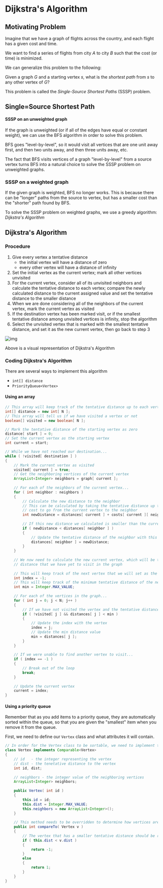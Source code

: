 # Dijkstra's Algorithm

## Motivating Problem

Imagine that we have a graph of flights across the country, and each flight has a given cost and time.

We want to find a series of flights from city _A_ to city _B_ such that the cost (or time) is minimized.

We can generalize this problem to the following:

Given a graph _G_ and a starting vertex _s_, what is the _shortest path_ from _s_ to any other vertex of _G_?

This problem is called the _Single-Source Shortest Paths_ (SSSP) problem.

## Single=Source Shortest Path

#### SSSP on an unweighted graph

If the graph is unweighted (or if all of the edges have equal or constant weight), we can use the BFS algorithm in order to solve this problem.

BFS goes "level-by-level", so it would visit all vertices that are one unit away first, and then two units away, and then three units away, etc.

The fact that BFS visits vertices of a graph "level-by-level" from a source vertex turns BFS into a natural choice to solve the SSSP problem on unweighted graphs.

### SSSP on a weighted graph

If the given graph is weighted, BFS no longer works. This is because there can be "longer" paths from the source to vertex, but has a smaller cost than the "shorter" path found by BFS.

To solve the SSSP problem on weighted graphs, we use a greedy algorithm: _Dijkstra's Algorithm_

## Dijkstra's Algorithm

### Procedure

1. Give every vertex a tentative distance
    - the initial vertex will have a distance of zero
    - every other vertex will have a distance of infinity
2. Set the initial vertex as the current vertex; mark all other vertices unvisited
3. For the current vertex, consider all of its unvisited neighbors and calculate the tentative distance to each vertex; compare the newly calculated distance to the current assigned value and set the tentative distance to the smaller distance
4. When we are done considering all of the neighbors of the current vertex, mark the current vertex as visited
5. If the destination vertex has been marked visit, or if the smallest tentative distance among unvisited vertices is infinity, stop the algorithm
6. Select the unvisited vertex that is marked with the smallest tentative distance, and set it as the new current vertex, then go back to step 3

![img](https://upload.wikimedia.org/wikipedia/commons/5/57/Dijkstra_Animation.gif)

Above is a visual representation of Dijkstra's Algorithm

### Coding Dijkstra's Algorithm

There are several ways to implement this algorithm
- `int[] distance`
- `PriorityQueue<Vertex>`

#### Using an array

```java
// This array will keep track of the tentative distance up to each vertex
int[] distance = new int[ N ];
// This array will tell us if we have visited a vertex or not
boolean[] visited = new boolean[ N ];

// Mark the tentative distance of the starting vertex as zero
distance[ start ] = 0;
// Set the current vertex as the starting vertex
int current = start;

// While we have not reached our destination...
while ( !visited[ destination ] )
{
    // Mark the current vertex as visited
    visited[ current ] = true;
    // Get the neighboring vertices of the current vertex
    ArrayList<Integer> neighbors = graph[ current ];
    
    // For each of the neighbors of the current vertex...
    for ( int neighbor : neighbors )
    {
        // Calculate the new distance to the neighbor
        // This can be calculated by taking the tentative distance up to the current vertex and adding the
        // cost to go from the current vertex to the neighbor
        int newDistance = distances[ current ] + costs[ current ][ neighbor ];
        
        // If this new distance we calculated is smaller than the current tentative distance of the neighbor...
        if ( newDistance < distances[ neighbor ] )
        {
            // Update the tentative distance of the neighbor with this new distance
            distances[ neighbor ] = newDistance;
        }
    }
    
    // We now need to calculate the new current vertex, which will be the vertex with the smallest tentative
    // distance that we have yet to visit in the graph
    
    // This will keep track of the next vertex that we will set as the current vertex
    int index = -1;
    // This will keep track of the minimum tentative distance of the next current vertex
    int min = Integer.MAX_VALUE;
    
    // For each of the vertices in the graph...
    for ( int j = 0; j < N; j++ )
    {
        // If we have not visited the vertex and the tentative distance of the vertex is smaller than our current min...
        if ( !visited[ j ] && distances[ j ] < min )
        {
            // Update the index with the vertex
            index = j;
            // Update the min distance value
            min = distances[ j ];
        }
    }
    
    // If we were unable to find another vertex to visit...
    if ( index == -1 )
    {
        // Break out of the loop
        break;
    }
    
    // Update the current vertex
    current = index;
}
```

#### Using a priority queue

Remember that as you add items to a priority queue, they are automatically sorted within the queue, so that you are given the "smallest" item when you remove it from the queue.

First, we need to define our `Vertex` class and what attributes it will contain.

```java
// In order for the Vertex class to be sortable, we need to implement the Comparable interface
class Vertex implements Comparable<Vertex>
{
    // id   - the integer representing the vertex
    // dist - the tenetative distance to the vertex
    int id, dist;
    
    // neighbors - the integer value of the neighboring vertices
    ArrayList<Integer> neighbors;
    
    public Vertex( int id )
    {
        this.id = id;
        this.dist = Integer.MAX_VALUE;
        this.neighbors = new ArrayList<Integer>();
    }
    
    // This method needs to be overridden to determine how vertices are sorted
    public int compareTo( Vertex v )
    {
        // The vertex that has a smaller tentative distance should be removed from the queue first
        if ( this.dist < v.dist )
        {
            return -1;
        }
        else
        {
            return 1;
        }
    }
}
```
